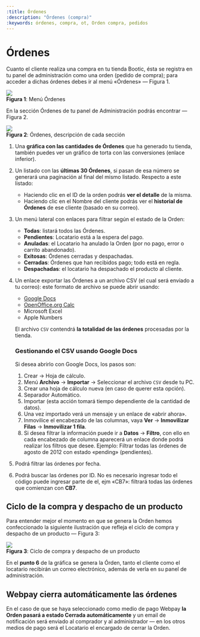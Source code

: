 ```yaml
---
:title: Órdenes 
:description: "Órdenes (compra)"
:keywords: órdenes, compra, ot, Orden compra, pedidos 
---
```

# Órdenes 

Cuanto el cliente realiza una compra en tu tienda Bootic, ésta se registra en tu
panel de administración como una orden (pedido de compra); para acceder a dichas órdenes debes ir al 
menú «Órdenes» — Figura 1.

<div class="captura">
  <div class="c-contenido">
      <img src="/img/admin/orders-menu.png">
  </div>
  <div class="c-pie"><strong>Figura 1</strong>: Menú Órdenes</div>
</div>

En la sección Órdenes de tu panel de Administración podrás encontrar — Figura 2.

<div class="captura">
  <div class="c-contenido">
      <img src="/img/admin/orders-home.png">
  </div>
  <div class="c-pie"><strong>Figura 2</strong>: Órdenes, descripción de
cada sección</div>
</div>

1. Una **gráfica con las cantidades de Órdenes** que ha generado tu tienda, también
   puedes ver un gráfico de torta con las conversiones (enlace inferior).

2. Un listado con las **últimas 30 Órdenes**, si pasan de esa número se generará una
   paginación al final del mismo listado. Respecto a este listado:

    * Haciendo clic en el ID de la orden podrás **ver el detalle** de la misma. 
    * Haciendo clic en el Nombre del cliente podrás ver el **historial de Órdenes** de ese cliente (basado en su correo).

3. Un menú lateral con enlaces para filtrar según el estado de la Orden:
    * <strong class="label-orden orden-todas">Todas</strong>: listará todos las Órdenes.
    * <strong class="label-orden orden-pendiente">Pendientes</strong>: Locatario está a la espera del pago.
    * <strong class="label-orden orden-anulada">Anuladas</strong>: el Locatario ha anulado la Orden (por no pago, error o carrito abandonado).
    * <strong class="label-orden orden-exitoda">Exitosas</strong>: Órdenes cerradas y despachadas.
    * <strong class="label-orden orden-cerrada">Cerradas</strong>: Órdenes que han recibidos pago; todo está en regla.
    * <strong class="label-orden orden-despachada">Despachadas</strong>: el locatario ha despachado el producto al cliente.

4. Un enlace exportar las Órdenes a un archivo CSV (el cual será enviado a tu
   correo): este formato de archivo se puede abrir usando:
    * [Google Docs](http://docs.google.com/ "Ir al sitio")
    * [OpenOffice.org Calc](http://www.openoffice.org/download/index.html
      "Descargar")
    * Microsoft Excel
    * Apple Numbers

    El archivo `CSV` contendrá **la totalidad de las órdenes** procesadas por la
tienda. 

   <h3>Gestionando el CSV usando Google Docs</h3>

   Si desea abrirlo con Google Docs, los pasos son:

    1. Crear &rarr; Hoja de cálculo.
    2. Menú **Archivo** &rarr; **Importar** &rarr; Seleccionar el archivo `CSV` desde
       tu PC.
    3. Crear una hoja de cálculo nueva (en caso de querer esta opción).
    4. Separador Automático.
    5. Importar (esta acción tomará tiempo dependiente de la cantidad de datos).
    6. Una vez importado verá un mensaje y un enlace de «abrir ahora».
    7. Inmovilice el encabezado de las columnas, vaya **Ver** &rarr; **Inmovilizar
       Filas** &rarr; **Inmovilizar 1 fila**.
    8. Si desea filtrar la información puede ir a **Datos** &rarr; **Filtro**,
       con ello en cada encabezado de columna aparecerá un enlace donde podrá
realizar los filtros que desee. Ejemplo: Filtrar todas las órdenes de agosto de
2012 con estado «pending» (pendientes).

5. Podrá filtrar las órdenes por fecha.
6. Podrá buscar las órdenes por ID. No es necesario ingresar todo el código
   puede ingresar parte de el, ejm «CB7»: filtrará todas las órdenes que
comienzan con **CB7**.

## Ciclo de la compra y despacho de un producto

Para entender mejor el momento en que se genera la Orden hemos confeccionado la
siguiente ilustración que refleja el ciclo de compra y despacho de un producto
— Figura 3: 

<div class="captura">
  <div class="c-contenido">
      <a rel="fancybox" href="/img/admin/orders-ciclo-big.png"><img src="/img/admin/orders-ciclo-th.png"></a>
  </div>
  <div class="c-pie"><strong>Figura 3</strong>: Ciclo de compra y despacho de un
producto</div>
</div>

En el **punto 6** de la gráfica se genera la Órden, tanto el cliente como el
locatario recibirán un correo electrónico, además de verla en su panel de
administración.

## Webpay cierra automáticamente las órdenes

En el caso de que se haya seleccionado como medio de pago Webpay **la Orden pasará
a estado Cerrada automáticamente** y un email de notificación será enviado al comprador y al administrador — en los otros medios de pago será el
Locatario el encargado de cerrar la Orden. 
